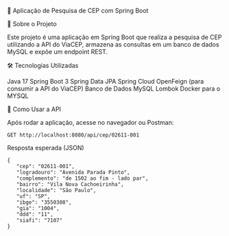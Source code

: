 🚀 Aplicação de Pesquisa de CEP com Spring Boot

📌 Sobre o Projeto

Este projeto é uma aplicação em Spring Boot que realiza a pesquisa de CEP utilizando a API do ViaCEP, armazena as consultas em um banco de dados MySQL e expõe um endpoint REST.


🛠 Tecnologias Utilizadas

Java 17
Spring Boot 3
Spring Data JPA
Spring Cloud OpenFeign (para consumir a API do ViaCEP)
Banco de Dados MySQL
Lombok
Docker para o MYSQL

📡 Como Usar a API

Após rodar a aplicação, acesse no navegador ou Postman:


`` GET http://localhost:8080/api/cep/02611-001 ``


 Resposta esperada (JSON)

 ``` 
 {
    "cep": "02611-001",
    "logradouro": "Avenida Parada Pinto",
    "complemento": "de 1502 ao fim - lado par",
    "bairro": "Vila Nova Cachoeirinha",
    "localidade": "São Paulo",
    "uf": "SP",
    "ibge": "3550308",
    "gia": "1004",
    "ddd": "11",
    "siafi": "7107"
}
```


